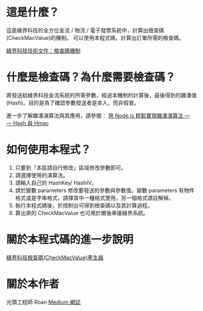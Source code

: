 # 這是什麼？

這是綠界科技的全方位金流 / 物流 / 電子發票系統中，計算出檢查碼 (CheckMacValue)的機制。
可以使用本程式碼，計算出訂單所需的檢查碼。

[綠界科技技術文件：檢查碼機制](https://developers.ecpay.com.tw/?p=2902)

# 什麼是檢查碼？為什麼需要檢查碼？

將發送給綠界科技金流系統的所需參數，經過本機制的計算後，最後得到的雜湊值(Hash)。目的是為了確認參數發送者是本人，而非假冒。

進一步了解雜湊演算法與其應用，請參閱：
[用 Node.js 輕鬆實現雜湊演算法 — — Hash 與 Hmac](http://tinyurl.com/3dyh5nzz)

# 如何使用本程式？

1. 只要到「本區請自行修改」區域修改參數即可。
2. 請選擇使用的演算法。
3. 請輸入自己的 HashKey/ HashIV。
4. 請於變數 parameters 修改要發送的參數與參數值。變數 parameters 有物件格式或是字串格式，請擇其中一種格式使用，另一個格式請註解掉。
5. 執行本程式碼後，於控制台可得到檢查碼以及其計算過程。
6. 算出來的 CheckMacValue 也可用於爾後串接綠界系統。

# 關於本程式碼的進一步說明

[綠界科技檢查碼(CheckMacValue)產生器](http://tinyurl.com/mtmhmmtk)

# 關於本作者

光頭工程師 Roan
[Medium 網誌](https://medium.com/@roan6903)
